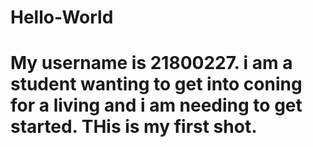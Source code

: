 # Hello-World
# My username is 21800227. i am a student wanting to get into coning for a living and i am needing to get started. THis is my first shot.
